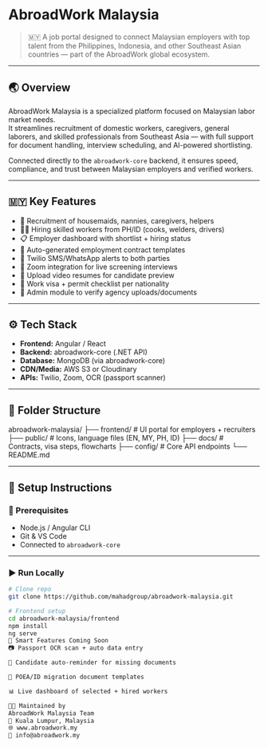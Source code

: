 # AbroadWork Malaysia

> 🇲🇾 A job portal designed to connect Malaysian employers with top talent from the Philippines, Indonesia, and other Southeast Asian countries — part of the AbroadWork global ecosystem.

---

## 🌏 Overview

AbroadWork Malaysia is a specialized platform focused on Malaysian labor market needs.  
It streamlines recruitment of domestic workers, caregivers, general laborers, and skilled professionals from Southeast Asia — with full support for document handling, interview scheduling, and AI-powered shortlisting.

Connected directly to the `abroadwork-core` backend, it ensures speed, compliance, and trust between Malaysian employers and verified workers.

---

## 🇲🇾 Key Features

- 🧹 Recruitment of housemaids, nannies, caregivers, helpers
- 🧑‍🔧 Hiring skilled workers from PH/ID (cooks, welders, drivers)
- 📋 Employer dashboard with shortlist + hiring status
- 📑 Auto-generated employment contract templates
- 📲 Twilio SMS/WhatsApp alerts to both parties
- 📅 Zoom integration for live screening interviews
- 🎥 Upload video resumes for candidate preview
- 📄 Work visa + permit checklist per nationality
- 🔐 Admin module to verify agency uploads/documents

---

## ⚙️ Tech Stack

- **Frontend:** Angular / React
- **Backend:** abroadwork-core (.NET API)
- **Database:** MongoDB (via abroadwork-core)
- **CDN/Media:** AWS S3 or Cloudinary
- **APIs:** Twilio, Zoom, OCR (passport scanner)

---

## 📁 Folder Structure
abroadwork-malaysia/
├── frontend/ # UI portal for employers + recruiters
├── public/ # Icons, language files (EN, MY, PH, ID)
├── docs/ # Contracts, visa steps, flowcharts
├── config/ # Core API endpoints
└── README.md

---

## 🔧 Setup Instructions

### 🔗 Prerequisites

- Node.js / Angular CLI
- Git & VS Code
- Connected to `abroadwork-core`

---

### ▶️ Run Locally

```bash
# Clone repo
git clone https://github.com/mahadgroup/abroadwork-malaysia.git

# Frontend setup
cd abroadwork-malaysia/frontend
npm install
ng serve
🧠 Smart Features Coming Soon
📷 Passport OCR scan + auto data entry

🔔 Candidate auto-reminder for missing documents

🧾 POEA/ID migration document templates

📊 Live dashboard of selected + hired workers

🧑‍💼 Maintained by
AbroadWork Malaysia Team
📍 Kuala Lumpur, Malaysia
🌐 www.abroadwork.my
📧 info@abroadwork.my 
